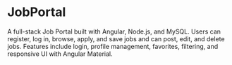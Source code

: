# JobPortal
A full-stack Job Portal built with Angular, Node.js, and MySQL. Users can register, log in, browse, apply, and save jobs and can post, edit, and delete jobs. Features include login, profile management, favorites, filtering, and responsive UI with Angular Material.

